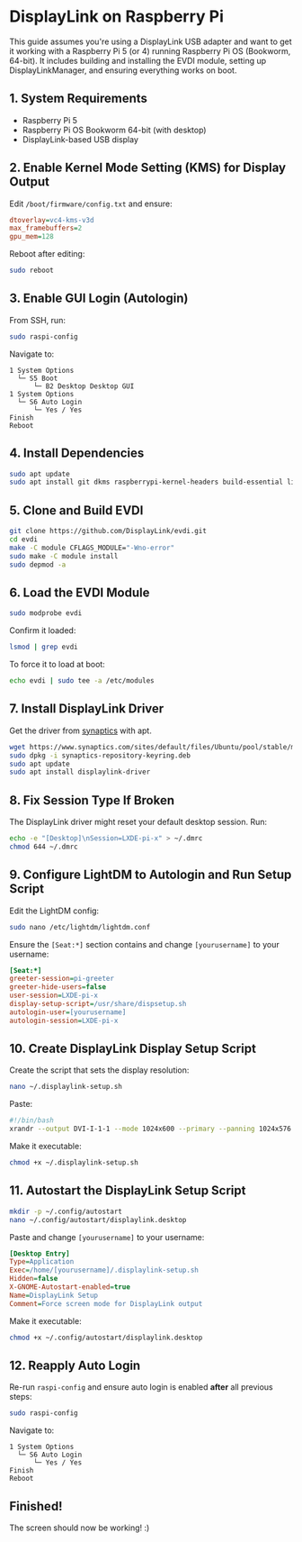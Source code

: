 # DisplayLink on Raspberry Pi

This guide assumes you're using a DisplayLink USB adapter and want to get it working with a Raspberry Pi 5 (or 4) running Raspberry Pi OS (Bookworm, 64-bit). It includes building and installing the EVDI module, setting up DisplayLinkManager, and ensuring everything works on boot.

## 1. System Requirements

- Raspberry Pi 5
- Raspberry Pi OS Bookworm 64-bit (with desktop)
- DisplayLink-based USB display

## 2. Enable Kernel Mode Setting (KMS) for Display Output

Edit `/boot/firmware/config.txt` and ensure:

```ini
dtoverlay=vc4-kms-v3d
max_framebuffers=2
gpu_mem=128
```

Reboot after editing:

```bash
sudo reboot
```

## 3. Enable GUI Login (Autologin)

From SSH, run:

```bash
sudo raspi-config
```

Navigate to:

```
1 System Options
  └─ S5 Boot
      └─ B2 Desktop Desktop GUI
1 System Options
  └─ S6 Auto Login
      └─ Yes / Yes
Finish
Reboot
```

## 4. Install Dependencies

```bash
sudo apt update
sudo apt install git dkms raspberrypi-kernel-headers build-essential libdrm-dev libusb-1.0-0-dev pkg-config x11-xserver-utils unzip
```

## 5. Clone and Build EVDI

```bash
git clone https://github.com/DisplayLink/evdi.git
cd evdi
make -C module CFLAGS_MODULE="-Wno-error"
sudo make -C module install
sudo depmod -a
```

## 6. Load the EVDI Module

```bash
sudo modprobe evdi
```

Confirm it loaded:

```bash
lsmod | grep evdi
```

To force it to load at boot:

```bash
echo evdi | sudo tee -a /etc/modules
```

## 7. Install DisplayLink Driver

Get the driver from [synaptics](https://www.synaptics.com/products/displaylink-graphics/downloads/ubuntu) with apt.

```bash
wget https://www.synaptics.com/sites/default/files/Ubuntu/pool/stable/main/all/synaptics-repository-keyring.deb
sudo dpkg -i synaptics-repository-keyring.deb
sudo apt update
sudo apt install displaylink-driver
```

## 8. Fix Session Type If Broken

The DisplayLink driver might reset your default desktop session. Run:

```bash
echo -e "[Desktop]\nSession=LXDE-pi-x" > ~/.dmrc
chmod 644 ~/.dmrc
```

## 9. Configure LightDM to Autologin and Run Setup Script

Edit the LightDM config:

```bash
sudo nano /etc/lightdm/lightdm.conf
```

Ensure the `[Seat:*]` section contains and change `[yourusername]` to your username:

```ini
[Seat:*]
greeter-session=pi-greeter
greeter-hide-users=false
user-session=LXDE-pi-x
display-setup-script=/usr/share/dispsetup.sh
autologin-user=[yourusername]
autologin-session=LXDE-pi-x
```

## 10. Create DisplayLink Display Setup Script

Create the script that sets the display resolution:

```bash
nano ~/.displaylink-setup.sh
```

Paste:

```bash
#!/bin/bash
xrandr --output DVI-I-1-1 --mode 1024x600 --primary --panning 1024x576
```

Make it executable:

```bash
chmod +x ~/.displaylink-setup.sh
```

## 11. Autostart the DisplayLink Setup Script

```bash
mkdir -p ~/.config/autostart
nano ~/.config/autostart/displaylink.desktop
```

Paste and change `[yourusername]` to your username:

```ini
[Desktop Entry]
Type=Application
Exec=/home/[yourusername]/.displaylink-setup.sh
Hidden=false
X-GNOME-Autostart-enabled=true
Name=DisplayLink Setup
Comment=Force screen mode for DisplayLink output
```

Make it executable:

```bash
chmod +x ~/.config/autostart/displaylink.desktop
```

## 12. Reapply Auto Login

Re-run `raspi-config` and ensure auto login is enabled **after** all previous steps:

```bash
sudo raspi-config
```

Navigate to:

```
1 System Options
  └─ S6 Auto Login
      └─ Yes / Yes
Finish
Reboot
```

## Finished!

The screen should now be working! :)
